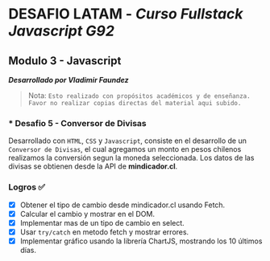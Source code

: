 # DESAFIO LATAM - _Curso Fullstack Javascript G92_

## Modulo 3 - Javascript

**_Desarrollado por Vladimir Faundez_**
> Nota: `Esto realizado con propósitos académicos y de enseñanza. Favor no realizar copias directas del material aqui subido.`

### * Desafio 5 - Conversor de Divisas

Desarrollado con `HTML`, `CSS` y `Javascript`, consiste en el desarrollo de un `Conversor de Divisas`, el cual agregamos un monto en pesos chilenos realizamos la conversión segun la moneda seleccionada. Los datos de las divisas se obtienen desde la API de **mindicador.cl**.

### Logros ✅  

- [x] Obtener el tipo de cambio desde mindicador.cl usando Fetch.
- [x] Calcular el cambio y mostrar en el DOM.
- [x] Implementar mas de un tipo de cambio en select.
- [x] Usar `try/catch` en metodo fetch y mostrar errores.
- [x] Implementar gráfico usando la librería ChartJS, mostrando los 10 últimos días.

